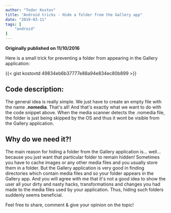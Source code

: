```yaml
---
author: "Todor Kostov"
title: "Android tricks - Hide a folder from the Gallery app"
date: "2019-03-11"
tags: [
    "android"
]
---
```


**Originally published on 11/10/2016**

Here is a small trick for preventing a folder from appearing in the Gallery application:

{{< gist kostovtd 49834eb6b37777e88a94e834ec80b899 >}}

## Code description:

The general idea is really simple. We just have to create an empty file with the name **.nomedia**. That's all! And that's exactly what we want to do with the code snippet above. When the media scanner detects the .nomedia file, the folder is just being skipped by the OS and thus it wont be visible from the Gallery application.

## Why do we need it?!

The main reason for hiding a folder from the Gallery application is... well... because you just want that particular folder to remain hidden! Sometimes you have to cache images or any other media files and you usually store them in a folder. But the Gallery application is very good in finding directories which contain media files and so your folder appears in the Gallery app. And you will agree with me that it's not a good idea to show the user all your dirty and nasty hacks, transformations and changes you had made to the media files used by your application. Thus, hiding such folders suddenly seems beneficial.

Feel free to share, comment & give your opinion on the topic!